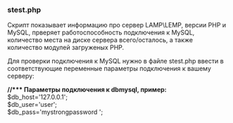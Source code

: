 ### stest.php
Скрипт показывает информацию про сервер LAMP\LEMP, версии PHP и MySQL, прверяет работоспособность подключения к MySQL, количество места на диске сервера всего/осталось, а также количество модулей загруженых PHP.

Для проверки подключения к MySQL нужно в файле stest.php ввести в соответствующие переменные параметры подключения к вашему серверу:

__//*** Параметры подключения к dbmysql, пример:__   
$db_host='127.0.0.1';   
$db_user='user';   
$db_pass='mystrongpassword ';   


